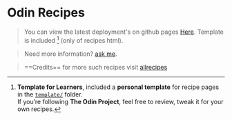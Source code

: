 # Odin Recipes

>  You can view the latest deployment's on github pages  [Here](https://miscellaneousg.github.io/odin-recipes/).
>  Template is included [^1] (only of recipes html).

>Need more information? [ask me](https://github.com/Miscellaneousg/odin-recipes/discussions/categories/ask-me).

>==Credits== for more such recipes visit [allrecipes](https://www.allrecipes.com/)

[^1]: **Template for Learners**, included a **personal template** for recipe pages in the [`template/`](https://github.com/Miscellaneousg/odin-recipes/blob/main/template) folder.  
If you’re following **The Odin Project**, feel free to review, tweak it for your own recipes.
